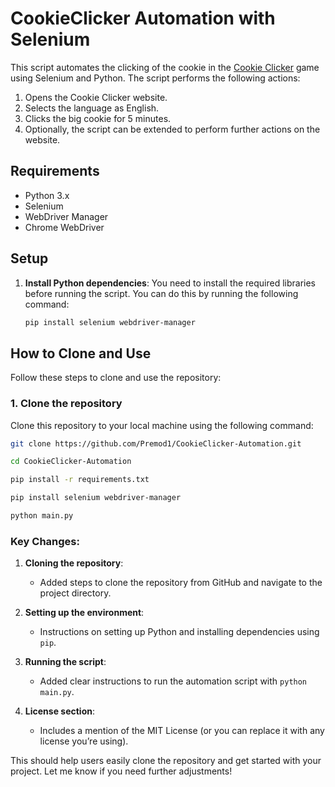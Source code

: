 # CookieClicker Automation with Selenium

This script automates the clicking of the cookie in the [Cookie Clicker](https://orteil.dashnet.org/cookieclicker/) game using Selenium and Python. The script performs the following actions:

1. Opens the Cookie Clicker website.
2. Selects the language as English.
3. Clicks the big cookie for 5 minutes.
4. Optionally, the script can be extended to perform further actions on the website.

## Requirements

- Python 3.x
- Selenium
- WebDriver Manager
- Chrome WebDriver

## Setup

1. **Install Python dependencies**:
   You need to install the required libraries before running the script. You can do this by running the following command:

   ```bash
   pip install selenium webdriver-manager

## How to Clone and Use

Follow these steps to clone and use the repository:

### 1. Clone the repository

Clone this repository to your local machine using the following command:

```bash
git clone https://github.com/Premod1/CookieClicker-Automation.git

cd CookieClicker-Automation

pip install -r requirements.txt

pip install selenium webdriver-manager

python main.py 

```


### Key Changes:

1. **Cloning the repository**:
   - Added steps to clone the repository from GitHub and navigate to the project directory.

2. **Setting up the environment**:
   - Instructions on setting up Python and installing dependencies using `pip`.

3. **Running the script**:
   - Added clear instructions to run the automation script with `python main.py`.

4. **License section**:
   - Includes a mention of the MIT License (or you can replace it with any license you’re using).

This should help users easily clone the repository and get started with your project. Let me know if you need further adjustments!
